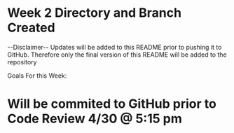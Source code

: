 # Week 2 Directory and Branch Created

--Disclaimer--
Updates will be added to this README prior to pushing it to GitHub. Therefore only the final version of this README will be added to the repository

Goals For this Week:

# Will be commited to GitHub prior to Code Review 4/30 @ 5:15 pm
